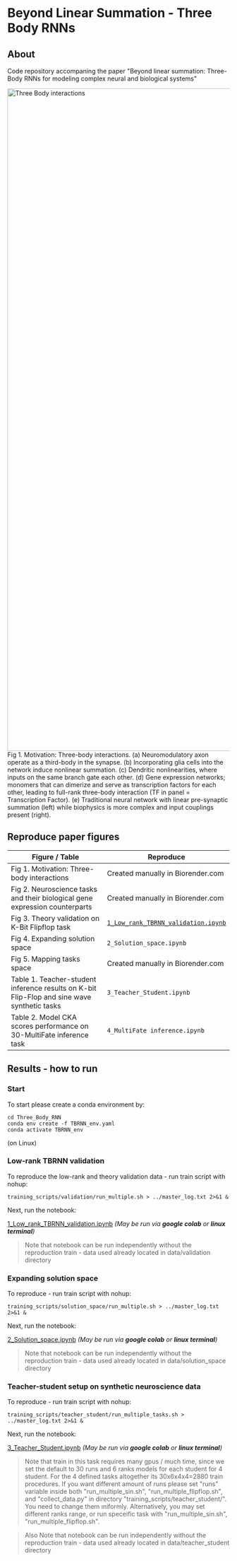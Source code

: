 # Beyond Linear Summation - Three Body RNNs

## About
Code repository accompaning the paper "Beyond linear summation: Three-Body RNNs for modeling complex neural and biological systems"

<img width="2250" height="1500" alt="Three Body interactions" src="https://github.com/user-attachments/assets/0a406309-1f0f-4786-9e3c-6a9fe0a1ce11" />
Fig 1. Motivation: Three-body interactions. (a) Neuromodulatory axon operate
as a third-body in the synapse. (b) Incorporating glia cells into the network induce
nonlinear summation. (c) Dendritic nonlinearities, where inputs on the same branch
gate each other. (d) Gene expression networks; monomers that can dimerize and serve
as transcription factors for each other, leading to full-rank three-body interaction (TF
in panel = Transcription Factor). (e) Traditional neural network with linear
pre-synaptic summation (left) while biophysics is more complex and input couplings
present (right). 


## Reproduce paper figures

|Figure / Table         | Reproduce |
|----------------------|------|
|Fig 1. Motivation: Three-body interactions|Created manually in Biorender.com|
|Fig 2. Neuroscience tasks and their biological gene expression counterparts|Created manually in Biorender.com|
|Fig 3. Theory validation on K-Bit Flipflop task|[`1_Low_rank_TBRNN_validation.ipynb`](#Low-rank-TBRNN-validation)|
|Fig 4. Expanding solution space|`2_Solution_space.ipynb`|
|Fig 5. Mapping tasks space|Created manually in Biorender.com|
|Table 1. Teacher-student inference results on K-bit Flip-Flop and sine wave synthetic tasks|`3_Teacher_Student.ipynb`|
|Table 2. Model CKA scores performance on 30-MultiFate inference task|`4_MultiFate inference.ipynb`|

## Results - how to run
### Start
To start please create a conda environment by:
```
cd Three_Body_RNN
conda env create -f TBRNN_env.yaml
conda activate TBRNN_env
```
(on Linux)

### Low-rank TBRNN validation
To reproduce the low-rank and theory validation data - run train script with nohup:
```
training_scripts/validation/run_multiple.sh > ../master_log.txt 2>&1 &
```
Next, run the notebook:

[1_Low_rank_TBRNN_validation.ipynb](notebooks/1_Low_rank_TBRNN_validation.ipynb)
*(May be run via **google colab** or **linux terminal**)*
> Note that notebook can be run independently without the reproduction train - data used already located in data/validation directory

### Expanding solution space
To reproduce - run train script with nohup:
```
training_scripts/solution_space/run_multiple.sh > ../master_log.txt 2>&1 &
```
Next, run the notebook:

[2_Solution_space.ipynb](notebooks/2_Solution_space.ipynb)
*(May be run via **google colab** or **linux terminal**)*
> Note that notebook can be run independently without the reproduction train - data used already located in data/solution_space directory

### Teacher-student setup on synthetic neuroscience data
To reproduce - run train script with nohup:
```
training_scripts/teacher_student/run_multiple_tasks.sh > ../master_log.txt 2>&1 &
```
Next, run the notebook:

[3_Teacher_Student.ipynb](notebooks/3_Teacher_Student.ipynb)
*(May be run via **google colab** or **linux terminal**)*
> Note that train in this task requires many gpus / much time, since we set the default to 30 runs and 6 ranks models for each student for 4 student. For the 4 defined tasks altogether its 30x6x4x4=2880 train procedures. If you want different amount of runs please set "runs" variable inside both "run_multiple_sin.sh", "run_multiple_flipflop.sh", and "collect_data.py" in directory "training_scripts/teacher_student/". You need to change them וniformly. Alternatively, you may set different ranks range, or run speceific task with "run_multiple_sin.sh", "run_multiple_flipflop.sh".

> Also Note that notebook can be run independently without the reproduction train - data used already located in data/teacher_student directory
